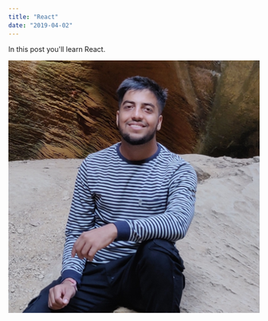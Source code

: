 ```yaml
--- 
title: "React"
date: "2019-04-02"
--- 
```


In this post you'll learn React.

![Tarang](./Tarang-01.jpg)
